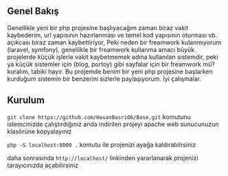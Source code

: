 ## Genel Bakış
Genellikle yeni bir php projesine başlıyacağım zaman biraz vakit kaybederim, url yapısının hazırlanması ve temel kod yapısının oturması vb. açıkcası 
biraz zaman kaybettiriyor, Peki neden bir freamwork kulanmıyorum (laravel, symfony), genellikle bir freamwork kullanma amacı büyük projelerde küçük işlerle vakit
kaybetmemek adına kullanılan sistemdir, peki ya küçük sistemler için (blog, portoy) gibi sayfalar için bir freamwork mü? kuralım, tabiki hayır. Bu projemde benim 
bir yeni php projesine başlarken kurduğum sistemin bir benzerini sizlerle paylaşıyorum. İyi çalışmalar.

## Kurulum
``git clone https://github.com/HasanBasri06/Base.git`` komutunu istemcinizde çalıştırdığınız anda indirilen projeyi apache web sunucunuzun klasörüne kopyalayınız

``php -S localhost:8000 .`` komutu ile projenizi ayağa kaldırabilrsiniz

daha sonrasında ``http://localhost/`` linkinden yararlanarak projenizi tarayıcınızda açabilirsiniz
